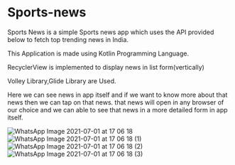 # Sports-news
Sports News is a simple Sports news app which uses the API provided below to fetch top trending news in India.

This Application is made using Kotlin Programming Language.

RecyclerView is implemented to display news in list form(vertically)

Volley Library,Glide Library are Used.

Here we can see news in app itself and if we want to know more about that news then we can tap on that news. that news will open in any browser of our choice and we can able to see that news in a more detailed form in app itself.

![WhatsApp Image 2021-07-01 at 17 06 18](https://user-images.githubusercontent.com/68045620/124119101-b4987180-da8f-11eb-9595-a564c28b7624.jpeg)
![WhatsApp Image 2021-07-01 at 17 06 18 (1)](https://user-images.githubusercontent.com/68045620/124119116-b9f5bc00-da8f-11eb-8e3f-d5577706e550.jpeg)
![WhatsApp Image 2021-07-01 at 17 06 18 (2)](https://user-images.githubusercontent.com/68045620/124119126-bd894300-da8f-11eb-8eeb-d1e351183274.jpeg)
![WhatsApp Image 2021-07-01 at 17 06 18 (3)](https://user-images.githubusercontent.com/68045620/124119136-c1b56080-da8f-11eb-988d-a5a86a81f7e3.jpeg)
